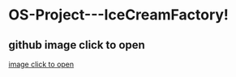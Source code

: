 # OS-Project---IceCreamFactory!
## github image click to open
[image click to open](https://github.com/CaptainA31/OS-Project---IceCreamFactory/assets/132707968/648bb7ae-57ad-43d8-9180-387a30655383)
